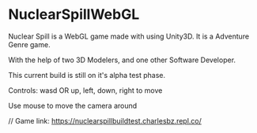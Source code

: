 # NuclearSpillWebGL

Nuclear Spill is a WebGL game made with using Unity3D. It is a Adventure Genre game.

With the help of two 3D Modelers, and one other Software Developer.

This current build is still on it's alpha test phase.

Controls: wasd OR up, left, down, right to move

Use mouse to move the camera around

// Game link: https://nuclearspillbuildtest.charlesbz.repl.co/

